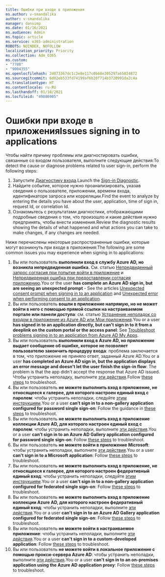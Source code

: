 ```yaml
---
title: Ошибки при входе в приложения
ms.author: v-smandalika
author: v-smandalika
manager: dansimp
ms.date: 01/16/2021
ms.audience: Admin
ms.topic: article
ms.service: o365-administration
ROBOTS: NOINDEX, NOFOLLOW
localization_priority: Priority
ms.collection: Adm_O365
ms.custom:
- "7788"
- "9004355"
ms.openlocfilehash: 2d073367dc1c3e8e117c0b68e205297a65024872
ms.sourcegitcommit: 6d02eb533fd74199af6b20f714b3720991da2c4a
ms.translationtype: HT
ms.contentlocale: ru-RU
ms.lasthandoff: 01/18/2021
ms.locfileid: "49886905"
---
```

# <a name="issues-signing-in-to-applications"></a><span data-ttu-id="15bd6-102">Ошибки при входе в приложения</span><span class="sxs-lookup"><span data-stu-id="15bd6-102">Issues signing in to applications</span></span>

<span data-ttu-id="15bd6-103">Чтобы найти причину проблемы или диагностировать ошибки, связанные со входом пользователя, выполните следующие действия:</span><span class="sxs-lookup"><span data-stu-id="15bd6-103">To detect the cause or diagnose problems related to user sign-in, perform the following steps:</span></span>

1. <span data-ttu-id="15bd6-104">Запустите [Диагностику входа](https://ms.portal.azure.com/#blade/Microsoft_AAD_IAM/ActiveDirectoryMenuBlade/diagnose/symptomId/ms_aad_dxp_signin_caDiagnoseAndSolveSummarySymptom).</span><span class="sxs-lookup"><span data-stu-id="15bd6-104">Launch the [Sign-in Diagnostic](https://ms.portal.azure.com/#blade/Microsoft_AAD_IAM/ActiveDirectoryMenuBlade/diagnose/symptomId/ms_aad_dxp_signin_caDiagnoseAndSolveSummarySymptom).</span></span>
2. <span data-ttu-id="15bd6-105">Найдите событие, которое нужно проанализировать, указав сведения о пользователе, приложении, времени входа, идентификаторе запроса или корреляции.</span><span class="sxs-lookup"><span data-stu-id="15bd6-105">Find the event to analyze by entering the details you have about the user, application, time of sign in, request Id, or correlation Id.</span></span>
3. <span data-ttu-id="15bd6-106">Ознакомьтесь с результатами диагностики, отображающими подробные сведения о том, что произошло и какие действия нужно предпринять, чтобы внести изменения.</span><span class="sxs-lookup"><span data-stu-id="15bd6-106">Review the diagnostic results showing the details of what happened and what actions you can take to make changes, if any changes are needed.</span></span>

<span data-ttu-id="15bd6-107">Ниже перечислены некоторые распространенные ошибки, которые могут возникнуть при входе в приложения:</span><span class="sxs-lookup"><span data-stu-id="15bd6-107">The following are some common issues you may experience when signing in to applications:</span></span>

1. <span data-ttu-id="15bd6-108">Вы или пользователь **выполнили вход в службу Azure AD, но возникла непредвиденная ошибка.** См. статью [Непредвиденный запрос согласия при попытке войти в приложение](https://docs.microsoft.com/azure/active-directory/manage-apps/application-sign-in-unexpected-user-consent-prompt) и [Непредвиденная ошибка при предоставлении согласия приложению](https://docs.microsoft.com/azure/active-directory/manage-apps/application-sign-in-unexpected-user-consent-error).</span><span class="sxs-lookup"><span data-stu-id="15bd6-108">You or the user **has complete an Azure AD sign in, but are seeing an unexpected prompt** - See the articles [Unexpected consent prompt when signing in to an application](https://docs.microsoft.com/azure/active-directory/manage-apps/application-sign-in-unexpected-user-consent-prompt) and [Unexpected error when performing consent to an application](https://docs.microsoft.com/azure/active-directory/manage-apps/application-sign-in-unexpected-user-consent-error).</span></span>
2. <span data-ttu-id="15bd6-109">Вы или пользователь **вошли в приложение напрямую, но не может войти в него с помощью прямой ссылки на настраиваемом портале или панели доступа**: см. статью [Устранение неполадок со входом в приложение из Azure AD или Мои приложения](https://docs.microsoft.com/azure/active-directory/manage-apps/application-sign-in-other-problem-access-panel).</span><span class="sxs-lookup"><span data-stu-id="15bd6-109">You or a user **has signed in to an application directly, but can't sign in to it from a deeplink on the custom portal or the access panel**: See [Troubleshoot problems signing in to an application from Azure AD My Apps](https://docs.microsoft.com/azure/active-directory/manage-apps/application-sign-in-other-problem-access-panel).</span></span>
3. <span data-ttu-id="15bd6-110">Вы или пользователь **выполнили вход в Azure AD, но приложение выдает сообщение об ошибке, которое не позволяет пользователю закончить процедуру входа**: проблема заключается в том, что приложение не приняло ответ, заданный Azure AD.</span><span class="sxs-lookup"><span data-stu-id="15bd6-110">You or a user **has completed an Azure AD sign in, but the application displays an error message and doesn't let the user finish the sign-in flow**: The problem is that the app didn't accept the response that Azure AD issued.</span></span> <span data-ttu-id="15bd6-111">Чтобы устранить неполадку, выполните [эти действия](https://docs.microsoft.com/azure/active-directory/application-sign-in-problem-application-error).</span><span class="sxs-lookup"><span data-stu-id="15bd6-111">Follow [these steps](https://docs.microsoft.com/azure/active-directory/application-sign-in-problem-application-error) to troubleshoot.</span></span>
4. <span data-ttu-id="15bd6-112">Вы или пользователь **не можете выполнить вход в приложение, не относящееся к галерее, для которого настроен единый вход с паролем**: чтобы устранить неполадки, следуйте [этим инструкциям](https://docs.microsoft.com/azure/active-directory/manage-apps/troubleshoot-password-based-sso).</span><span class="sxs-lookup"><span data-stu-id="15bd6-112">You or a user **can’t sign in to a non-gallery application configured for password single sign-on**: Follow the guidance in [these steps](https://docs.microsoft.com/azure/active-directory/manage-apps/troubleshoot-password-based-sso) to troubleshoot.</span></span>
5. <span data-ttu-id="15bd6-113">Вы или пользователь **не можете выполнить вход в приложение коллекции Azure AD, для которого настроен единый вход с паролем**: чтобы устранить неполадки, выполните [эти действия](https://docs.microsoft.com/azure/active-directory/manage-apps/troubleshoot-password-based-sso).</span><span class="sxs-lookup"><span data-stu-id="15bd6-113">You or a user **can’t sign in to an Azure AD Gallery application configured for password single sign-on**: Follow [these steps](https://docs.microsoft.com/azure/active-directory/manage-apps/troubleshoot-password-based-sso) to troubleshoot.</span></span>
6. <span data-ttu-id="15bd6-114">Вы или пользователь **не можете войти в приложение Microsoft**: чтобы устранить неполадки, выполните [эти действия](https://docs.microsoft.com/azure/active-directory/manage-apps/application-sign-in-problem-first-party-microsoft).</span><span class="sxs-lookup"><span data-stu-id="15bd6-114">You or a user **can't sign in to a Microsoft application**: Follow [these steps](https://docs.microsoft.com/azure/active-directory/manage-apps/application-sign-in-problem-first-party-microsoft) to troubleshoot.</span></span>
7. <span data-ttu-id="15bd6-115">Вы или пользователь **не можете выполнить вход в приложение, не относящееся к галерее, для которого настроен федеративный единый вход**: чтобы устранить неполадки, следуйте [этим инструкциям](https://docs.microsoft.com/azure/active-directory/application-sign-in-problem-federated-sso-non-gallery).</span><span class="sxs-lookup"><span data-stu-id="15bd6-115">You or a user **can't sign in to a non-gallery application configured for federated single sign-on**: Follow [these steps](https://docs.microsoft.com/azure/active-directory/application-sign-in-problem-federated-sso-non-gallery) to troubleshoot.</span></span>
8. <span data-ttu-id="15bd6-116">Вы или пользователь **не можете выполнить вход в приложение коллекции Azure AD, для которого настроен федеративный единый вход**: чтобы устранить неполадки, выполните [эти действия](https://docs.microsoft.com/azure/active-directory/manage-apps/application-sign-in-problem-federated-sso-gallery).</span><span class="sxs-lookup"><span data-stu-id="15bd6-116">You or a user **can't sign in to an Azure AD Gallery application configured for federated single sign-on**: Follow [these steps](https://docs.microsoft.com/azure/active-directory/manage-apps/application-sign-in-problem-federated-sso-gallery) to troubleshoot.</span></span>
9. <span data-ttu-id="15bd6-117">Вы или пользователь **не можете войти в настраиваемое приложение**: чтобы устранить неполадки, выполните [эти действия](https://docs.microsoft.com/azure/active-directory/manage-apps/application-sign-in-problem-federated-sso-gallery).</span><span class="sxs-lookup"><span data-stu-id="15bd6-117">You or a user **can't sign in to a custom-developed application**: Follow [these steps](https://docs.microsoft.com/azure/active-directory/manage-apps/application-sign-in-problem-federated-sso-gallery) to troubleshoot.</span></span>
10. <span data-ttu-id="15bd6-118">Вы или пользователь **не можете войти в локальное приложение с помощью прокси-сервера Azure AD**: чтобы устранить неполадки, выполните [эти действия](https://docs.microsoft.com/azure/active-directory/manage-apps/application-sign-in-problem-on-premises-application-proxy).</span><span class="sxs-lookup"><span data-stu-id="15bd6-118">You or a user **can't sign in to an on-premises application using the Azure AD application proxy**: Follow [these steps](https://docs.microsoft.com/azure/active-directory/manage-apps/application-sign-in-problem-on-premises-application-proxy) to troubleshoot.</span></span>

